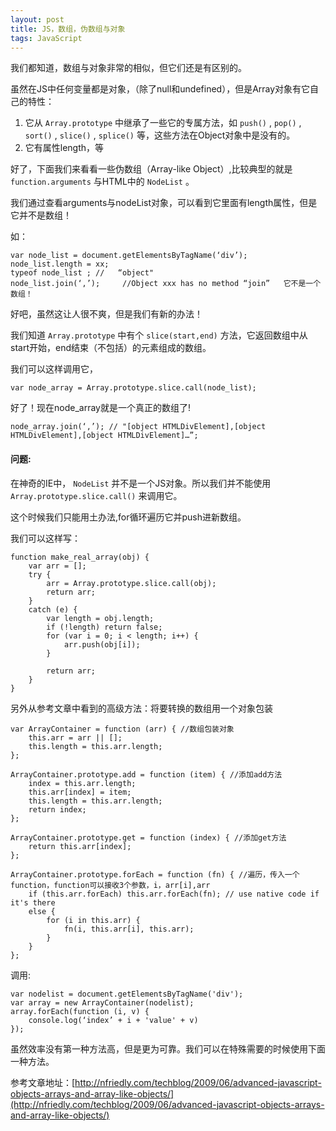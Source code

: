 ```yaml
---
layout: post
title: JS，数组，伪数组与对象
tags: JavaScript
---
```


我们都知道，数组与对象非常的相似，但它们还是有区别的。

虽然在JS中任何变量都是对象，（除了null和undefined），但是Array对象有它自己的特性：

1. 它从 `Array.prototype` 中继承了一些它的专属方法，如 `push()` , `pop()` , `sort()` , `slice()` , `splice()` 等，这些方法在Object对象中是没有的。
2. 它有属性length，等

<!--more-->

好了，下面我们来看看一些伪数组（Array-like Object）,比较典型的就是 `function.arguments` 与HTML中的 `NodeList` 。

我们通过查看arguments与nodeList对象，可以看到它里面有length属性，但是它并不是数组！

如：

    var node_list = document.getElementsByTagName(‘div’);
    node_list.length = xx;
    typeof node_list ; //   “object"
    node_list.join(‘,’);     //Object xxx has no method “join”   它不是一个数组！

好吧，虽然这让人很不爽，但是我们有新的办法！

我们知道 `Array.prototype` 中有个 `slice(start,end)` 方法，它返回数组中从start开始，end结束（不包括）的元素组成的数组。

我们可以这样调用它， 

    var node_array = Array.prototype.slice.call(node_list);

好了！现在node_array就是一个真正的数组了!

    node_array.join(‘,’); // "[object HTMLDivElement],[object HTMLDivElement],[object HTMLDivElement]…”;

#### 问题:

在神奇的IE中， `NodeList` 并不是一个JS对象。所以我们并不能使用 `Array.prototype.slice.call()` 来调用它。

这个时候我们只能用土办法,for循环遍历它并push进新数组。

我们可以这样写：

    function make_real_array(obj) {
        var arr = [];
        try {
            arr = Array.prototype.slice.call(obj);
            return arr;
        }
        catch (e) {
            var length = obj.length;
            if (!length) return false;
            for (var i = 0; i < length; i++) {
                arr.push(obj[i]);
            }

            return arr;
        }
    } 

另外从参考文章中看到的高级方法：将要转换的数组用一个对象包装

    var ArrayContainer = function (arr) { //数组包装对象
        this.arr = arr || [];
        this.length = this.arr.length;
    };

    ArrayContainer.prototype.add = function (item) { //添加add方法
        index = this.arr.length;
        this.arr[index] = item;
        this.length = this.arr.length;
        return index;
    };

    ArrayContainer.prototype.get = function (index) { //添加get方法
        return this.arr[index];
    };

    ArrayContainer.prototype.forEach = function (fn) { //遍历，传入一个function，function可以接收3个参数，i，arr[i],arr
        if (this.arr.forEach) this.arr.forEach(fn); // use native code if it's there
        else {
            for (i in this.arr) {
                fn(i, this.arr[i], this.arr);
            }
        }
    };

调用:

    var nodelist = document.getElementsByTagName('div');
    var array = new ArrayContainer(nodelist);
    array.forEach(function (i, v) {
        console.log(‘index’ + i + 'value' + v)
    });

虽然效率没有第一种方法高，但是更为可靠。我们可以在特殊需要的时候使用下面一种方法。
 

参考文章地址：[http://nfriedly.com/techblog/2009/06/advanced-javascript-objects-arrays-and-array-like-objects/](http://nfriedly.com/techblog/2009/06/advanced-javascript-objects-arrays-and-array-like-objects/)